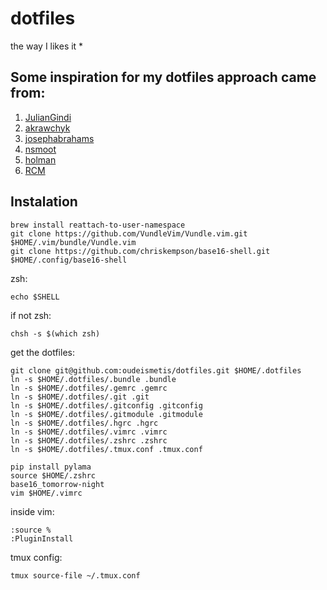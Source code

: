 # dotfiles
the way I likes it *

## Some inspiration for my dotfiles approach came from: 
1. [JulianGindi](https://github.com/JulianGindi/dotfiles)
1. [akrawchyk](https://github.com/akrawchyk/dotfiles)
1. [josephabrahams](https://github.com/josephabrahams/dotfiles)
1. [nsmoot](https://github.com/nsmoot/dotfiles)
1. [holman](https://github.com/holman/dotfiles)
1. [RCM](https://github.com/thoughtbot/rcm)

## Instalation

```
brew install reattach-to-user-namespace
git clone https://github.com/VundleVim/Vundle.vim.git $HOME/.vim/bundle/Vundle.vim
git clone https://github.com/chriskempson/base16-shell.git $HOME/.config/base16-shell
```

zsh:
```
echo $SHELL
```

if not zsh:
```
chsh -s $(which zsh)
```

get the dotfiles:
```
git clone git@github.com:oudeismetis/dotfiles.git $HOME/.dotfiles
ln -s $HOME/.dotfiles/.bundle .bundle
ln -s $HOME/.dotfiles/.gemrc .gemrc
ln -s $HOME/.dotfiles/.git .git
ln -s $HOME/.dotfiles/.gitconfig .gitconfig
ln -s $HOME/.dotfiles/.gitmodule .gitmodule
ln -s $HOME/.dotfiles/.hgrc .hgrc
ln -s $HOME/.dotfiles/.vimrc .vimrc
ln -s $HOME/.dotfiles/.zshrc .zshrc
ln -s $HOME/.dotfiles/.tmux.conf .tmux.conf

pip install pylama
source $HOME/.zshrc
base16_tomorrow-night
vim $HOME/.vimrc
```

inside vim:
```
:source %
:PluginInstall
```

tmux config:
```
tmux source-file ~/.tmux.conf
```
